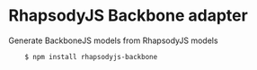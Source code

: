 # RhapsodyJS Backbone adapter

Generate BackboneJS models from RhapsodyJS models

```sh
	$ npm install rhapsodyjs-backbone
```